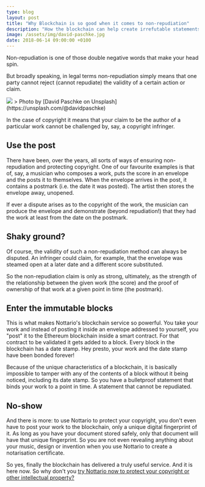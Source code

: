 ```yaml
---
type: blog
layout: post
title: "Why Blockchain is so good when it comes to non-repudiation"
description: "How the blockchain can help create irrefutable statements of ownership"
image: /assets/img/david-paschke.jpg
date: 2018-06-14 09:00:00 +0100
---
```

Non-repudiation is one of those double negative words that make your head spin. 

But broadly speaking, in legal terms non-repudiation simply means that one party cannot reject (cannot repudiate) the validity of a certain action or claim.

<img class="img-fluid" src="{{ page.image }}">
> Photo by [David Paschke  on Unsplash](https://unsplash.com/@davidpaschke) 

In the case of copyright it means that your claim to be the author of a particular work cannot be challenged by, say, a copyright infringer.

## Use the post

There have been, over the years, all sorts of ways of ensuring non-repudiation and protecting copyright. One of our favourite examples is that of, say, a musician who composes a work, puts the score in an envelope and the posts it to themselves. When the envelope arrives in the post, it contains a postmark (i.e. the date it was posted). The artist then stores the envelope away, unopened. 

If ever a dispute arises as to the copyright of the work, the musician can produce the envelope and demonstrate (beyond repudiation!) that they had the work at least from the date on the postmark.

## Shaky ground?

Of course, the validity of such a non-repudiation method can always be disputed. An infringer could claim, for example, that the envelope was steamed open at a later date and a different score substituted.

So the non-repudiation claim is only as strong, ultimately, as the strength of the relationship between the given work (the score) and the proof of ownership of that work at a given point in time (the postmark).

## Enter the immutable blocks

This is what makes Nottario's blockchain service so powerful. You take your work and instead of posting it inside an envelope addressed to yourself, you "post" it to the Ethereum blockchain inside a smart contract. For that contract to be validated it gets added to a block. Every block in the blockchain has a date stamp. Hey presto, your work and the date stamp have been bonded forever!

Because of the unique characteristics of a blockchain, it is basically impossible to tamper with any of the contents of a block without it being noticed, including its date stamp. So you have a bulletproof statement that binds your work to a point in time. A statement that cannot be repudiated.

## No-show

And there is more: to use Nottario to protect your copyright, you don't even have to post your work to the blockchain, only a unique digital fingerprint of it. As long as you have your document stored safely, only that document will have that unique fingerprint. So you are not even revealing anything about your music, design or invention when you use Nottario to create a notarisation certificate.

So yes, finally the blockchain has delivered a truly useful service. And it is here now. So why don't you [try Nottario now to protect your copyright or other intellectual property?
](https://nottar.io/drop.html)





